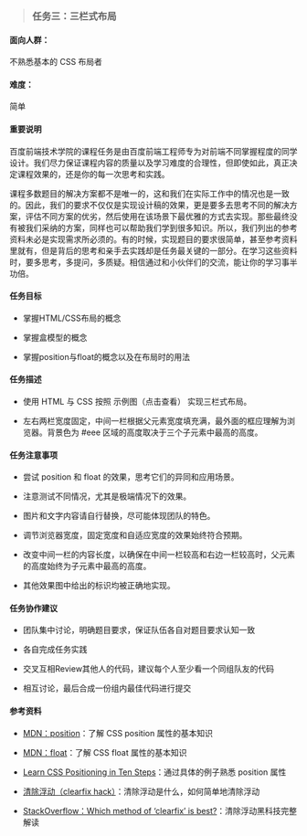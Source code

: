> ### 任务三：三栏式布局

#### 面向人群：

不熟悉基本的 CSS 布局者

#### 难度：

简单

#### 重要说明

百度前端技术学院的课程任务是由百度前端工程师专为对前端不同掌握程度的同学设计。我们尽力保证课程内容的质量以及学习难度的合理性，但即使如此，真正决定课程效果的，还是你的每一次思考和实践。

课程多数题目的解决方案都不是唯一的，这和我们在实际工作中的情况也是一致的。因此，我们的要求不仅仅是实现设计稿的效果，更是要多去思考不同的解决方案，评估不同方案的优劣，然后使用在该场景下最优雅的方式去实现。那些最终没有被我们采纳的方案，同样也可以帮助我们学到很多知识。所以，我们列出的参考资料未必是实现需求所必须的。有的时候，实现题目的要求很简单，甚至参考资料里就有，但是背后的思考和亲手去实践却是任务最关键的一部分。在学习这些资料时，要多思考，多提问，多质疑。相信通过和小伙伴们的交流，能让你的学习事半功倍。

#### 任务目标

- 掌握HTML/CSS布局的概念


- 掌握盒模型的概念


- 掌握position与float的概念以及在布局时的用法

#### 任务描述

- 使用 HTML 与 CSS 按照 示例图（点击查看） 实现三栏式布局。


- 左右两栏宽度固定，中间一栏根据父元素宽度填充满，最外面的框应理解为浏览器。背景色为 #eee 区域的高度取决于三个子元素中最高的高度。

#### 任务注意事项

- 尝试 position 和 float 的效果，思考它们的异同和应用场景。


- 注意测试不同情况，尤其是极端情况下的效果。


- 图片和文字内容请自行替换，尽可能体现团队的特色。


- 调节浏览器宽度，固定宽度和自适应宽度的效果始终符合预期。


- 改变中间一栏的内容长度，以确保在中间一栏较高和右边一栏较高时，父元素的高度始终为子元素中最高的高度。


- 其他效果图中给出的标识均被正确地实现。

#### 任务协作建议

- 团队集中讨论，明确题目要求，保证队伍各自对题目要求认知一致


- 各自完成任务实践


- 交叉互相Review其他人的代码，建议每个人至少看一个同组队友的代码


- 相互讨论，最后合成一份组内最佳代码进行提交

#### 参考资料

- [MDN：position](https://developer.mozilla.org/zh-CN/docs/Web/CSS/position)：了解 CSS position 属性的基本知识


- [MDN：float](https://developer.mozilla.org/en-US/docs/Web/CSS/float)：了解 CSS float 属性的基本知识


- [Learn CSS Positioning in Ten Steps](http://www.barelyfitz.com/screencast/html-training/css/positioning/)：通过具体的例子熟悉 position 属性


- [清除浮动（clearfix hack）](http://zh.learnlayout.com/clearfix.html)：清除浮动是什么，如何简单地清除浮动


- [StackOverflow：Which method of ‘clearfix’ is best?](http://stackoverflow.com/questions/211383/which-method-of-clearfix-is-best)：清除浮动黑科技完整解读

